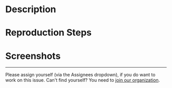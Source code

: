 <!--[
  Thank you for contributing! Please use this issue template.

  Issue creation is a contribution!
  Need help? Post in the #dev channel on Slack.
  Please use the appropriate labels to tag this issue.

  You don't have to work on the issue to file an issue!
  Please assign yourself (via the Assignees dropdown), if you do want to work on it.

  Can't find yourself? You need to join our organization: https://github.com/ifmeorg/ifme/wiki/Join-Our-Slack
  We encourage everyone to add themselves to our Contribute page: https://github.com/ifmeorg/ifme/wiki/Contributor-Blurb
]-->
# Description

<!--[Description of issue, this includes a feature suggestion, bug report, code cleanup, and refactoring idea]-->

# Reproduction Steps

<!--[Steps to reproduce bugs (provide as many details as possible including browser and operating system), remove if not applicable]-->

# Screenshots

<!--[
  Screenshots (required for user interface work), remove if not applicable
  Create a GIF: https://www.cockos.com/licecap
]-->

---

Please assign yourself (via the Assignees dropdown), if you do want to work on this issue. Can't find yourself? You need to [join our organization](https://github.com/ifmeorg/ifme/wiki/Join-Our-Slack).
